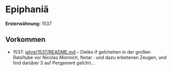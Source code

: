 # Epiphaniä

**Ersterwähnung:** 1537

## Vorkommen
- 1537: [jahre/1537/README.md](../jahre/1537/README.md) – Dieſes if geſchehen
in der großen Ratsſtube vor Nicolas Monnich, Notar :
und dazu erbetenen Zeugen, und ſind darüber 3 auf
Pergament geſchri...

